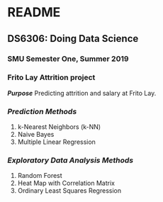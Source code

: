 # README
## DS6306: Doing Data Science
### SMU Semester One, Summer 2019
### Frito Lay Attrition project

<i>**Purpose**</i>
Predicting attrition and salary at Frito Lay.

### _Prediction Methods_
1. k-Nearest Neighbors (k-NN)
2. Naive Bayes
3. Multiple Linear Regression

### _Exploratory Data Analysis Methods_
1. Random Forest
2. Heat Map with Correlation Matrix
2. Ordinary Least Squares Regression

